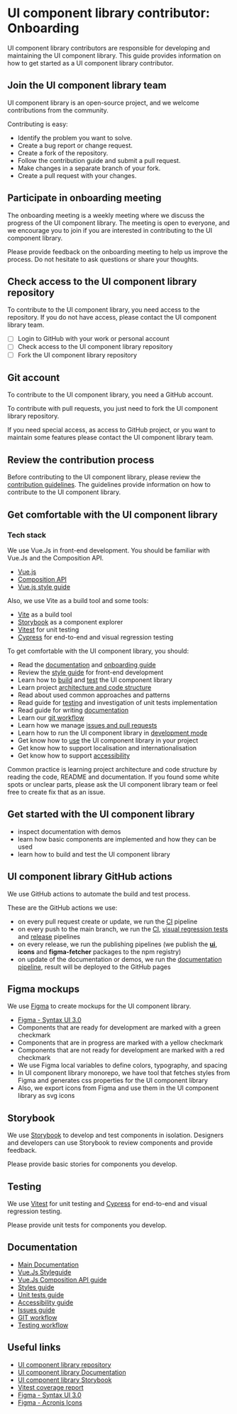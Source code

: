# UI component library contributor: Onboarding

UI component library contributors are responsible for developing and maintaining the UI component library.
This guide provides information on how to get started as a UI component library contributor.

## Join the UI component library team

UI component library is an open-source project, and we welcome contributions from the community.

Contributing is easy:

- Identify the problem you want to solve.
- Create a bug report or change request.
- Create a fork of the repository.
- Follow the contribution guide and submit a pull request.
- Make changes in a separate branch of your fork.
- Create a pull request with your changes.

## Participate in onboarding meeting

The onboarding meeting is a weekly meeting where we discuss the progress of the UI component library.
The meeting is open to everyone, and we encourage you to join if you are interested in contributing to the UI component library.

Please provide feedback on the onboarding meeting to help us improve the process.
Do not hesitate to ask questions or share your thoughts.

## Check access to the UI component library repository

To contribute to the UI component library, you need access to the repository.
If you do not have access, please contact the UI component library team.

- [ ] Login to GitHub with your work or personal account
- [ ] Check access to the UI component library repository
- [ ] Fork the UI component library repository

## Git account

To contribute to the UI component library, you need a GitHub account.

To contribute with pull requests, you just need to fork the UI component library repository.

If you need special access, as access to GitHub project,
or you want to maintain some features please contact the UI component library team.

## Review the contribution process

Before contributing to the UI component library, please review the [contribution guidelines](https://acronis.github.io/ui-component-library/guide/contribution.html).
The guidelines provide information on how to contribute to the UI component library.

## Get comfortable with the UI component library

### Tech stack

We use Vue.Js in front-end development. You should be familiar with Vue.Js and the Composition API.

- [Vue.js](https://vuejs.org/)
- [Composition API](https://vuejs.org/guide/extras/composition-api-faq.html)
- [Vue.js style guide](https://vuejs.org/style-guide/)

Also, we use Vite as a build tool and some tools:

- [Vite](https://vitejs.dev/) as a build tool
- [Storybook](https://storybook.js.org/) as a component explorer
- [Vitest](https://vitest.dev/) for unit testing
- [Cypress](https://jestjs.io/) for end-to-end and visual regression testing

To get comfortable with the UI component library, you should:

- Read the [documentation](https://acronis.github.io/ui-component-library) and [onboarding guide](https://acronis.github.io/ui-component-library/guide/onboarding.html)
- Review the [style guide](https://acronis.github.io/ui-component-library/styleguide/vue.html) for front-end development
- Learn how to [build](https://acronis.github.io/ui-component-library/guide/build.html) and [test](https://acronis.github.io/ui-component-library/guide/testing.html) the UI component library
- Learn project [architecture and code structure](https://github.com/acronis/ui-component-library/blob/main/README.md)
- Read about used common approaches and patterns
- Read guide for [testing](https://acronis.github.io/ui-component-library/guide/testing.html) and investigation of unit tests implementation
- Read guide for writing [documentation](https://acronis.github.io/ui-component-library/styleguide/documentation.html)
- Learn our [git workflow](https://acronis.github.io/ui-component-library/guide/git.html)
- Learn how we manage [issues and pull requests](https://acronis.github.io/ui-component-library/styleguide/issues.html)
- Learn how to run the UI component library in [development mode](https://acronis.github.io/ui-component-library/guide/development.html)
- Get know how to [use](https://acronis.github.io/ui-component-library/guide/install.html) the UI component library in your project
- Get know how to support localisation and internationalisation
- Get know how to support [accessibility](https://acronis.github.io/ui-component-library/styleguide/accessibility.html)

Common practice is learning project architecture and code structure by reading the code, README and documentation.
If you found some white spots or unclear parts,
please ask the UI component library team or feel free to create fix that as an issue.

## Get started with the UI component library

- inspect documentation with demos
- learn how basic components are implemented and how they can be used
- learn how to build and test the UI component library

## UI component library GitHub actions

We use GitHub actions to automate the build and test process.

These are the GitHub actions we use:

- on every pull request create or update, we run the [CI](https://github.com/acronis/ui-component-library/actions/workflows/ci.yml) pipeline
- on every push to the main branch, we run the [CI](https://github.com/acronis/ui-component-library/actions/workflows/ci.yml), [visual regression tests](https://github.com/acronis/ui-component-library/actions/workflows/visual-regression.yml) and [release](https://github.com/acronis/ui-component-library/actions/workflows/ui-release.yml) pipelines
- on every release, we run the publishing pipelines (we publish the **[ui](https://github.com/acronis/ui-component-library/actions/workflows/ui-npm-publish.yml)**, **icons** and **figma-fetcher** packages to the npm registry)
- on update of the documentation or demos, we run the [documentation pipeline](https://github.com/acronis/ui-component-library/actions/workflows/docs-deploy.yml), result will be deployed to the GitHub pages

## Figma mockups

We use [Figma](https://www.figma.com/design/6nFlVmwDwvGloglQHxyElh/Syntax-UI-3.0?m=auto&t=UdCyS53msjFrcILL-6) to create mockups for the UI component library.

- [Figma - Syntax UI 3.0](https://www.figma.com/design/6nFlVmwDwvGloglQHxyElh/Syntax-UI-3.0?m=auto&t=UdCyS53msjFrcILL-6)
- Components that are ready for development are marked with a green checkmark
- Components that are in progress are marked with a yellow checkmark
- Components that are not ready for development are marked with a red checkmark
- We use Figma local variables to define colors, typography, and spacing
- In UI component library monorepo, we have tool that fetches styles from Figma and generates css properties for the UI component library
- Also, we export icons from Figma and use them in the UI component library as svg icons

## Storybook

We use [Storybook](https://acronis.github.io/ui-component-library/storybook) to develop and test components in isolation.
Designers and developers can use Storybook to review components and provide feedback.

Please provide basic stories for components you develop.

## Testing

We use [Vitest](https://vitest.dev) for unit testing and [Cypress](https://www.cypress.io/) for end-to-end and visual regression testing.

Please provide unit tests for components you develop.

## Documentation

- [Main Documentation](https://acronis.github.io/ui-component-library)
- [Vue.Js Styleguide](https://acronis.github.io/ui-component-library/styleguide/vue.html)
- [Vue.Js Composition API guide](https://acronis.github.io/ui-component-library/styleguide/composable.html)
- [Styles guide](https://acronis.github.io/ui-component-library/styleguide/styles.html)
- [Unit tests guide](https://acronis.github.io/ui-component-library/styleguide/test.html)
- [Accessibility guide](https://acronis.github.io/ui-component-library/styleguide/accessibility.html)
- [Issues guide](https://acronis.github.io/ui-component-library/styleguide/issues.html)
- [GIT workflow](https://acronis.github.io/ui-component-library/styleguide/git.html)
- [Testing workflow](https://acronis.github.io/ui-component-library/guide/testing.html)

## Useful links

- [UI component library repository](https://github.com/acronis/ui-component-library)
- [UI component library Documentation](https://acronis.github.io/ui-component-library)
- [UI component library Storybook](https://acronis.github.io/ui-component-library/storybook)
- [Vitest coverage report](https://acronis.github.io/ui-component-library/coverage/)
- [Figma - Syntax UI 3.0](https://www.figma.com/design/6nFlVmwDwvGloglQHxyElh/Syntax-UI-3.0?m=auto&t=UdCyS53msjFrcILL-6)
- [Figma - Acronis Icons](https://www.figma.com/design/SeWLzXxzzYfvfjzzbTYUl1/05-Icons---Glyphs?node-id=784-2)
